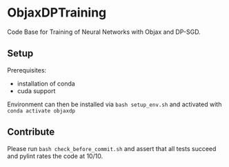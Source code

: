 # ObjaxDPTraining

Code Base for Training of Neural Networks with Objax and DP-SGD.

## Setup
Prerequisites: 
 - installation of conda
 - cuda support

Environment can then be installed via `bash setup_env.sh` and activated with `conda activate objaxdp`

## Contribute
Please run ```bash check_before_commit.sh``` and assert that all tests succeed and pylint rates the code at 10/10.